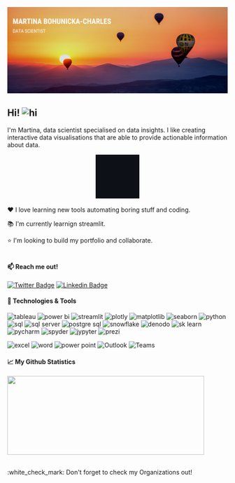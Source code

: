 ![Profile banner](https://github.com/mBohunickaCharles/mBohunickaCharles/blob/main/assets/banner.png)

## Hi! <img src="https://user-images.githubusercontent.com/1303154/88677602-1635ba80-d120-11ea-84d8-d263ba5fc3c0.gif" width="28px" height="28px" alt="hi">

I'm Martina, data scientist specialised on data insights. I like creating interactive data visualisations that are able to provide actionable information about data.

<p align="center">
<img height="100em" src="https://github.com/mBohunickaCharles/mBohunickaCharles/blob/main/assets/charts.gif"/> 
</p> 

❤️ I love learning new tools automating boring stuff and coding.

📚 I'm currently learnign streamlit.

⭐ I'm looking to build my portfolio and collaborate. <br><br/>

#### :mailbox: Reach me out!

[![Twitter Badge](https://img.shields.io/badge/-@MBohunicka-1ca0f1?style=plastic&labelColor=1ca0f1&logo=twitter&logoColor=white&link=https://twitter.com/MBohunicka)](https://twitter.com/MBohunicka) [![Linkedin Badge](https://img.shields.io/badge/-Martina_Bohunicka_Charles-0e76a8?style=plastic&labelColor=0e76a8&logo=linkedin&logoColor=white)](https://www.linkedin.com/in/martina-bohunická-charles-22b468b1//) <br/> 
    
#### :wrench: Technologies & Tools

![tableau](https://img.shields.io/badge/DataViz-Tableau-informational?style=plastic&logo=tableau&logoColor=white&color=045bab&link=https://public.tableau.com/app/profile/martina.bohunicka2479) ![power bi](https://img.shields.io/badge/DataViz-Power_BI-informational?style=plastic&logo=powerbi&logoColor=white&color=045bab) ![streamlit](https://img.shields.io/badge/DataViz-Streamlit-informational?style=plastic&logo=streamlit&logoColor=white&color=045bab) ![plotly](https://img.shields.io/badge/DataViz-Plotly-informational?style=plastic&logo=plotly&logoColor=white&color=045bab) ![matplotlib](https://img.shields.io/badge/DataViz-matplotlib-informational?style=plastic&logo=matplotlib&logoColor=white&color=045bab) ![seaborn](https://img.shields.io/badge/DataViz-seaborn-informational?style=plastic&logo=seaborn&logoColor=white&color=045bab) ![python](https://img.shields.io/badge/Code-python-informational?style=plastic&logo=python&logoColor=white&color=045bab) ![sql](https://img.shields.io/badge/Code-SQL-informational?style=plastic&logo=sql&logoColor=white&color=045bab) ![sql server](https://img.shields.io/badge/Database-Microsoft_SQL_Server-informational?style=plastic&logo=sqlserver&logoColor=white&color=045bab) ![postgre sql](https://img.shields.io/badge/Database-Postgre_SQL-informational?style=plastic&logo=postgresql&logoColor=white&color=045bab) ![snowflake](https://img.shields.io/badge/Cloud-Snowflake-informational?style=plastic&logo=snowflake&logoColor=white&color=045bab) ![denodo](https://img.shields.io/badge/Data_Virtualization-denodo-informational?style=plastic&logo=denodo&logoColor=white&color=045bab) ![sk learn](https://img.shields.io/badge/ML-Scikit_Learn-informational?style=plastic&logo=scikitlearn&logoColor=white&color=045bab) ![pycharm](https://img.shields.io/badge/IDE-PyCharm-informational?style=plastic&logo=pycharm&logoColor=white&color=045bab) ![spyder](https://img.shields.io/badge/IDE-Spyder-informational?style=plastic&logo=Spyder_IDE&logoColor=white&color=045bab) ![jypyter](https://img.shields.io/badge/IDE-Jupyter_Notebook-informational?style=plastic&logo=jupyter&logoColor=white&color=045bab) ![prezi](https://img.shields.io/badge/Presentation-Prezi-informational?style=plastic&logo=prezi&logoColor=white&color=045bab)
  
![excel](https://img.shields.io/badge/Microsoft_365-Excel-informational?style=plastic&logo=MicrosoftExcel&logoColor=white&color=f25022) ![word](https://img.shields.io/badge/Microsoft_365-Word-informational?style=plastic&logo=MicrosoftWord&logoColor=white&color=f25022) ![power point](https://img.shields.io/badge/Microsoft_365-Power_Point-informational?style=plastic&logo=MicrosoftPowerPoint&logoColor=white&color=f25022) ![Outlook](https://img.shields.io/badge/Microsoft_365-Outlook-informational?style=plastic&logo=MicrosoftOutlook&logoColor=white&color=f25022) ![Teams](https://img.shields.io/badge/Microsoft_365-Teams-informational?style=plastic&logo=MicrosoftTeams&logoColor=white&color=f25022)  <br/>

#### :chart_with_upwards_trend: My Github Statistics

<p align="left">
<img height="180em" width="450em" src="https://github-readme-stats.vercel.app/api?username=mBohunickaCharles&show_icons=true&theme=algolia&include_orgs=true" align = "center"/>  
</p>

<br/>
:white_check_mark: Don't forget to check my Organizations out! 
